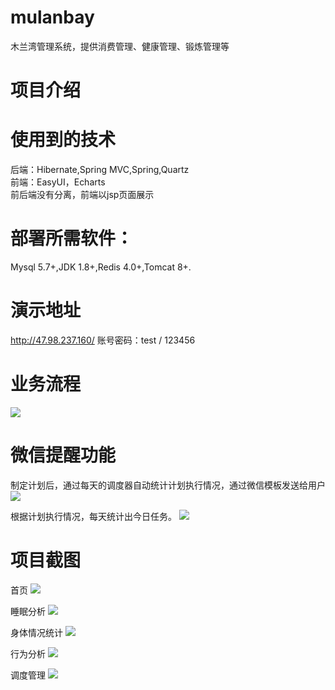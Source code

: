 # mulanbay
木兰湾管理系统，提供消费管理、健康管理、锻炼管理等

# 项目介绍

# 使用到的技术
后端：Hibernate,Spring MVC,Spring,Quartz <br> 
前端：EasyUI，Echarts <br> 
前后端没有分离，前端以jsp页面展示

# 部署所需软件：
Mysql 5.7+,JDK 1.8+,Redis 4.0+,Tomcat 8+.

# 演示地址
http://47.98.237.160/  账号密码：test / 123456 

# 业务流程
<img src="http://chuantu.biz/t6/323/1528013892x-1404755546.png"/>

# 微信提醒功能
制定计划后，通过每天的调度器自动统计计划执行情况，通过微信模板发送给用户
<img src="http://chuantu.biz/t6/323/1528015149x-1404755546.png"/>

根据计划执行情况，每天统计出今日任务。
<img src="http://chuantu.biz/t6/323/1528015269x-1404755546.png"/>

# 项目截图

首页
<img src="http://chuantu.biz/t6/323/1528013585x-1404817581.png"/>

睡眠分析
<img src="http://chuantu.biz/t6/323/1528014018x-1404755546.png"/>

身体情况统计
<img src="http://chuantu.biz/t6/323/1528014047x-1404755546.png"/>

行为分析
<img src="http://chuantu.biz/t6/323/1528014071x-1404755546.png"/>

调度管理
<img src="http://chuantu.biz/t6/323/1528014099x-1404755546.png"/>

